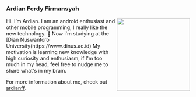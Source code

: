 ### Ardian Ferdy Firmansyah
<img align='right' src='https://user-images.githubusercontent.com/5713670/87202985-820dcb80-c2b6-11ea-9f56-7ec461c497c3.gif' width='200"'>
Hi. I’m Ardian. I am an android enthusiast and other mobile programming, I really like the new technology. 🙌 Now i'm studying at the [Dian Nuswantoro University(https://www.dinus.ac.id)
My motivation is learning new knowledge with high curiosity and enthusiasm, if I'm too much in my head, feel free to nudge me to share what's in my brain.

For more information about me, check out [ardianff](https://www.linkedin.com/in/ardian-firmansyah).
